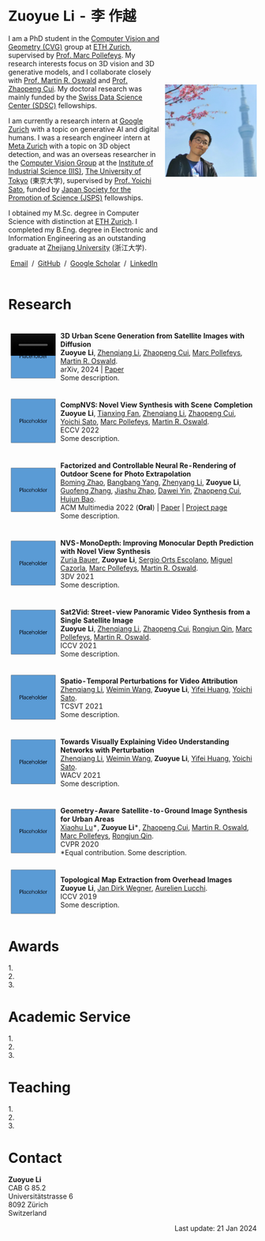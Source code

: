 <table style="width:100%;border:0px;border-spacing:0px;border-collapse:separate;margin-right:auto;margin-left:auto;">
<tbody>
<tr style="padding:0px">
  <td style="padding:1% 1% 1% 0%;width:62%;vertical-align:middle">
    <h1>
      Zuoyue Li - 李 作越
    </h1>
    <p>
      I am a PhD student in the <a target="_blank" href="https://cvg.ethz.ch">Computer Vision and Geometry (CVG)</a> group 
      at <a target="_blank" href="https://ethz.ch/en.html">ETH Zurich</a>, 
      supervised by <a target="_blank" href="https://people.inf.ethz.ch/marc.pollefeys">Prof. Marc Pollefeys</a>. 
      My research interests focus on 3D vision and 3D generative models, and I collaborate closely with 
      <a target="_blank" href="https://people.inf.ethz.ch/moswald">Prof. Martin R. Oswald</a> and <a target="_blank" href="https://zhpcui.github.io">Prof. Zhaopeng Cui</a>. 
      My doctoral research was mainly funded by the <a target="_blank" href="https://www.datascience.ch">Swiss Data Science Center (SDSC)</a> fellowships.　
    </p>
    <p>
      I am currently a research intern at <a target="_blank" href="https://research.google/locations/zurich">Google Zurich</a>
      with a topic on generative AI and digital humans. I was a research engineer intern at 
      <a target="_blank" href="https://www.metacareers.com/v2/locations/zurich">Meta Zurich</a> with a topic on 3D object detection, 
      and was an overseas researcher in the <a target="_blank" href="https://www.ut-vision.org/sato-lab">Computer Vision Group</a> at the 
      <a target="_blank" href="https://www.iis.u-tokyo.ac.jp/en">Institute of Industrial Science (IIS)</a>, 
      <a target="_blank" href="https://www.u-tokyo.ac.jp/en">The University of Tokyo</a> (東京大学), 
      supervised by <a target="_blank" href="https://sites.google.com/ut-vision.org/ysato">Prof. Yoichi Sato</a>, 
      funded by <a target="_blank" href="https://www.jsps.go.jp/english/e-fellow">Japan Society for the Promotion of Science (JSPS)</a> fellowships.　
    </p>
    <p>
      I obtained my M.Sc. degree in Computer Science with distinction at <a target="_blank" href="https://inf.ethz.ch">ETH Zurich</a>. 
      I completed my B.Eng. degree in Electronic and Information Engineering as an outstanding graduate at <a target="_blank" href="https://www.zju.edu.cn/english">Zhejiang University</a> (浙江大学).　
    </p>
    <p style="text-align:center">
      <a target="_blank" href="mailto:li.zuoyue@inf.ethz.ch"> Email</a> &nbsp;/&nbsp;
      <a target="_blank" href="https://github.com/lizuoyue">GitHub</a> &nbsp;/&nbsp;
      <a target="_blank" href="https://scholar.google.com/citations?user=UPH0tNgAAAAJ">Google Scholar</a> &nbsp;/&nbsp;
      <a target="_blank" href="https://www.linkedin.com/in/lizuoyue"> LinkedIn </a>
    </p>
  </td>
  <td style="padding:2% 0% 1% 1%;width:38%;max-width:38%">
    <img style="width:100%;max-width:100%" alt="profile photo" src="assets/self_photo.jpg">
  </td>
</tr>
</tbody>
</table>

<!--with Dr. Kripasindhu Sarkar and Dr. Thabo Beeler.-->
<!--with Dr. Manuel López Antequera and Dr. Yubin Kuang.-->
<!--with a master's thesis supervised by Prof. Thomas Hoffman.-->

<h1>Research</h1>
<table style="width:100%;border:0px;border-spacing:0px;border-collapse:separate;margin-right:auto;margin-left:auto;">
<tbody>
<!-- <tr style="padding:0px">  
  <h1>Research</h1>
</tr> -->
<tr onmouseout="sat2scene_stop()" onmouseover="sat2scene_start()">
  <td style="position:relative;padding:1%;width:20%;max-width:20%;vertical-align:middle">
    <img id="sat2scene_teaser" style="width:100%;max-width:100%;opacity:1" alt="sat2scene teaser" src="assets/square_placeholder.jpg">
    <video id="sat2scene_video" style="position:absolute;width:90%;max-width:90%;left:5%;opacity:1" muted autoplay loop>
      <source src="assets/sat2scene.mp4" type="video/mp4">Your browser does not support the video tag.
    </video>
    <script type="text/javascript">
      function sat2scene_start() { 
        // line-height:0
        // document.getElementById('sat2scene_video').style.opacity = "1";
        document.getElementById('sat2scene_teaser').style.opacity = "0";
      }
      function sat2scene_stop() { 
        // document.getElementById('sat2scene_video').style.opacity = "0";
        document.getElementById('sat2scene_teaser').style.opacity = "1";
      }
    </script>
  </td>
  <td style="padding:1%;width:80%;max-width:80%">
    <p>
      <strong>3D Urban Scene Generation from Satellite Images with Diffusion</strong>
      <br>
        <strong>Zuoyue Li</strong>, 
        <a target="_blank" href="https://www.linkedin.com/in/zhenqiangli">Zhenqiang Li</a>, 
        <a target="_blank" href="https://zhpcui.github.io">Zhaopeng Cui</a>, 
        <a target="_blank" href="https://people.inf.ethz.ch/marc.pollefeys">Marc Pollefeys</a>, 
        <a target="_blank" href="https://people.inf.ethz.ch/moswald">Martin R. Oswald</a>. 
      <br>
      arXiv, 2024 | 
      <a target="_blank" href="https://arxiv.org/abs/2401.10786">Paper</a>
      <br>
      Some description.
    </p>
  </td>
</tr>
<tr>
  <td style="padding:1%;width:20%;max-width:20%;vertical-align:middle">
    <img style="width:100%;max-width:100%" alt="profile photo" src="assets/square_placeholder.jpg">
  </td>
  <td style="padding:1%;width:80%;max-width:80%">
      <p>
      <strong>CompNVS: Novel View Synthesis with Scene Completion</strong>
      <br>
        <strong>Zuoyue Li</strong>, 
        <a target="_blank" href="https://scholar.google.com/citations?user=siv1RXUAAAAJ">Tianxing Fan</a>, 
        <a target="_blank" href="https://www.linkedin.com/in/zhenqiangli">Zhenqiang Li</a>, 
        <a target="_blank" href="https://zhpcui.github.io">Zhaopeng Cui</a>, 
        <a target="_blank" href="https://sites.google.com/ut-vision.org/ysato">Yoichi Sato</a>, 
        <a target="_blank" href="https://people.inf.ethz.ch/marc.pollefeys">Marc Pollefeys</a>, 
        <a target="_blank" href="https://people.inf.ethz.ch/moswald">Martin R. Oswald</a>. 
      <br>
      ECCV 2022
      <br>
      Some description.
    </p>
  </td>
</tr>
<tr>
  <td style="padding:1%;width:20%;max-width:20%;vertical-align:middle">
    <img style="width:100%;max-width:100%" alt="profile photo" src="assets/square_placeholder.jpg">
  </td>
  <td style="padding:1%;width:80%;max-width:80%">
      <p>
      <strong>Factorized and Controllable Neural Re-Rendering of Outdoor Scene for Photo Extrapolation</strong>
      <br>
        <a target="_blank" href="https://github.com/BoMingZhao">Boming Zhao</a>, 
        <a target="_blank" href="https://ybbbbt.com">Bangbang Yang</a>, 
        <a target="_blank" href="https://zhenyangli.github.io">Zhenyang Li</a>, 
        <strong>Zuoyue Li</strong>, 
        <a target="_blank" href="http://www.cad.zju.edu.cn/home/gfzhang">Guofeng Zhang</a>, 
        <a target="_blank" href="https://www.wlu.ca/academics/faculties/faculty-of-science/faculty-profiles/jiashu-zhao/index.html">Jiashu Zhao</a>, 
        <a target="_blank" href="https://www.yindawei.com">Dawei Yin</a>, 
        <a target="_blank" href="https://zhpcui.github.io">Zhaopeng Cui</a>, 
        <a target="_blank" href="http://www.cad.zju.edu.cn/home/bao">Hujun Bao</a>. 
      <br>
      ACM Multimedia 2022 (<strong>Oral</strong>) | 
      <a target="_blank" href="https://dl.acm.org/doi/abs/10.1145/3503161.3548125">Paper</a> | 
      <a target="_blank" href="https://zju3dv.github.io/neural_outdoor_rerender">Project page</a>
      <br>
      Some description.
    </p>
  </td>
</tr>
<tr>
  <td style="padding:1%;width:20%;max-width:20%;vertical-align:middle">
    <img style="width:100%;max-width:100%" alt="profile photo" src="assets/square_placeholder.jpg">
  </td>
  <td style="padding:1%;width:80%;max-width:80%">
    <p>
      <strong>NVS-MonoDepth: Improving Monocular Depth Prediction with Novel View Synthesis</strong>
      <br>
        <a target="_blank" href="https://zuriabauer.com">Zuria Bauer</a>, 
        <strong>Zuoyue Li</strong>, 
        <a target="_blank" href="https://cvnet.cpd.ua.es/curriculum-breve/es/orts-escolano-sergio/7775">Sergio Orts Escolano</a>, 
        <a target="_blank" href="https://cvnet.cpd.ua.es/curriculum-breve/es/cazorla-quevedo-miguel-angel/18333">Miguel Cazorla</a>, 
        <a target="_blank" href="https://people.inf.ethz.ch/marc.pollefeys">Marc Pollefeys</a>, 
        <a target="_blank" href="https://people.inf.ethz.ch/moswald">Martin R. Oswald</a>. 
      <br>
      3DV 2021
      <br>
      Some description.
    </p>
  </td>
</tr>
<tr>
  <td style="padding:1%;width:20%;max-width:20%;vertical-align:middle">
    <img style="width:100%;max-width:100%" alt="profile photo" src="assets/square_placeholder.jpg">
  </td>
  <td style="padding:1%;width:80%;max-width:80%">
    <p>
      <strong>Sat2Vid: Street-view Panoramic Video Synthesis from a Single Satellite Image</strong>
      <br>
        <strong>Zuoyue Li</strong>, 
        <a target="_blank" href="https://www.linkedin.com/in/zhenqiangli">Zhenqiang Li</a>, 
        <a target="_blank" href="https://zhpcui.github.io">Zhaopeng Cui</a>, 
        <a target="_blank" href="https://u.osu.edu/qin.324">Rongjun Qin</a>, 
        <a target="_blank" href="https://people.inf.ethz.ch/marc.pollefeys">Marc Pollefeys</a>, 
        <a target="_blank" href="https://people.inf.ethz.ch/moswald">Martin R. Oswald</a>. 
      <br>
      ICCV 2021
      <br>
      Some description.
    </p>
  </td>
</tr>
<tr>
  <td style="padding:1%;width:20%;max-width:20%;vertical-align:middle">
    <img style="width:100%;max-width:100%" alt="profile photo" src="assets/square_placeholder.jpg">
  </td>
  <td style="padding:1%;width:80%;max-width:80%">
      <p>
      <strong>Spatio-Temporal Perturbations for Video Attribution</strong>
      <br>
        <a target="_blank" href="https://www.linkedin.com/in/zhenqiangli">Zhenqiang Li</a>, 
        <a target="_blank" href="https://wei-min.wang">Weimin Wang</a>, 
        <strong>Zuoyue Li</strong>, 
        <a target="_blank" href="https://hyf015.github.io">Yifei Huang</a>, 
        <a target="_blank" href="https://sites.google.com/ut-vision.org/ysato">Yoichi Sato</a>. 
      <br>
      TCSVT 2021
      <br>
      Some description.
    </p>
  </td>
</tr>
<tr>
  <td style="padding:1%;width:20%;max-width:20%;vertical-align:middle">
    <img style="width:100%;max-width:100%" alt="profile photo" src="assets/square_placeholder.jpg">
  </td>
  <td style="padding:1%;width:80%;max-width:80%">
    <p>
      <strong>Towards Visually Explaining Video Understanding Networks with Perturbation</strong>
      <br>
        <a target="_blank" href="https://www.linkedin.com/in/zhenqiangli">Zhenqiang Li</a>, 
        <a target="_blank" href="https://wei-min.wang">Weimin Wang</a>, 
        <strong>Zuoyue Li</strong>, 
        <a target="_blank" href="https://hyf015.github.io">Yifei Huang</a>, 
        <a target="_blank" href="https://sites.google.com/ut-vision.org/ysato">Yoichi Sato</a>. 
      <br>
      WACV 2021
      <br>
      Some description.
    </p>
  </td>
</tr>
<tr>
  <td style="padding:1%;width:20%;max-width:20%;vertical-align:middle">
    <img style="width:100%;max-width:100%" alt="profile photo" src="assets/square_placeholder.jpg">
  </td>
  <td style="padding:1%;width:80%;max-width:80%">
    <p>
      <strong>Geometry-Aware Satellite-to-Ground Image Synthesis for Urban Areas</strong>
      <br>
        <a target="_blank" href="https://xiaohulugo.github.io">Xiaohu Lu</a>*, 
        <strong>Zuoyue Li</strong>*, 
        <a target="_blank" href="https://zhpcui.github.io">Zhaopeng Cui</a>, 
        <a target="_blank" href="https://people.inf.ethz.ch/moswald">Martin R. Oswald</a>, 
        <a target="_blank" href="https://people.inf.ethz.ch/marc.pollefeys">Marc Pollefeys</a>, 
        <a target="_blank" href="https://u.osu.edu/qin.324">Rongjun Qin</a>. 
      <br>
      CVPR 2020
      <br>
      *Equal contribution. Some description.
    </p>
  </td>
</tr>
<tr>
  <td style="padding:1%;width:20%;max-width:20%;vertical-align:middle">
    <img style="width:100%;max-width:100%" alt="profile photo" src="assets/square_placeholder.jpg">
  </td>
  <td style="padding:1%;width:80%;max-width:80%">
    <p>
      <strong>Topological Map Extraction from Overhead Images</strong>
      <br>
        <strong>Zuoyue Li</strong>, 
        <a target="_blank" href="https://www.ics.uzh.ch/en/research/research-groups/Jan-Dirk-Wegner.html">Jan Dirk Wegner</a>, 
        <a target="_blank" href="https://omls.dmi.unibas.ch/en/persons/aurelien-lucchi">Aurelien Lucchi</a>. 
      <br>
      ICCV 2019
      <br>
      Some description.
    </p>
  </td>
</tr>
</tbody>
</table>


<h1>Awards</h1>
<p>
1.
<br>
2.
 <br>
3.
</p>

<h1>Academic Service</h1>
<p>
1.
<br>
2.
 <br>
3.
</p>

<h1>Teaching</h1>
<p>
1.
<br>
2.
 <br>
3.
</p>

<h1>Contact</h1>
<p>
<strong>Zuoyue Li</strong><br>
CAB G 85.2<br>
Universitätstrasse 6<br>
8092 Zürich<br>
Switzerland
</p>

<p align="right">Last update: 21 Jan 2024</p>

<script type="text/javascript">
  // function setOpacity(elmId, targetOpacity) {
  //   var i = 0;
  //   var h1 = document.getElementsByTagName("h1")[0];
  //   h1.style.opacity = 0;
  //   var k = window.setInterval(function() {
  //     if (i >= 10) {
  //       clearInterval(k);
  //     } else {
  //       h1.style.opacity = i / 10;
  //       i++;
  //     }
  //   }, 100);
  // };
</script>
